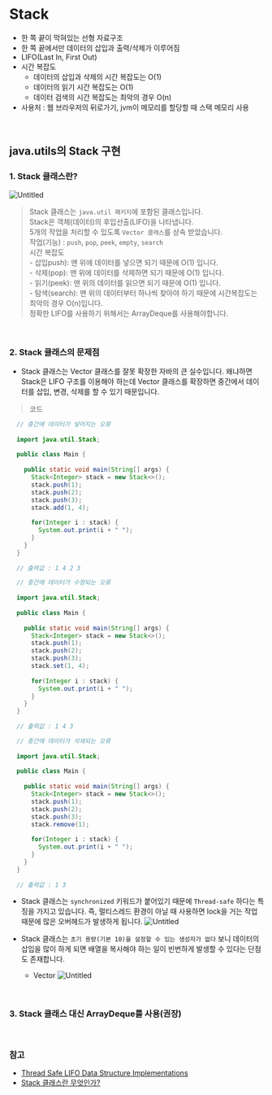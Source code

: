 # Stack

- 한 쪽 끝이 막혀있는 선형 자료구조
- 한 쪽 끝에서만 데이터의 삽입과 출력/삭제가 이루어짐
- LIFO(Last In, First Out)
- 시간 복잡도
    - 데이터의 삽입과 삭제의 시간 복잡도는 O(1)
    - 데이터의 읽기 시간 복잡도는 O(1)
    - 데이터 검색의 시간 복잡도는 최악의 경우 O(n)
- 사용처 : 웹 브라우저의 뒤로가기, jvm이 메모리를 할당할 때 스택 메모리 사용
<br>

## java.utils의 Stack<E> 구현

### 1. Stack 클래스란?
    
![Untitled](https://user-images.githubusercontent.com/88137420/218746033-407e4bb6-c1f9-4e8d-9775-d7de4a4028a2.png)
<br>
  
  > Stack 클래스는 `java.util 패키지`에 포함된 클래스입니다. <br>
  > Stack은 객체(데이터)의 후입선출(LIFO)을 나타냅니다. <br>
  > 5개의 작업을 처리할 수 있도록 `Vector 클래스`를 상속 받았습니다. <br>
  > 작업(기능) : `push`, `pop`, `peek`, `empty`, `search` <br>
  > 시간 복잡도 <br> 
    - 삽입push): 맨 위에 데이터를 넣으면 되기 때문에 O(1) 입니다. <br>
    - 삭제(pop): 맨 위에 데이터를 삭제하면 되기 때문에 O(1) 입니다. <br>
    - 읽기(peek): 맨 위의 데이터를 읽으면 되기 때문에 O(1) 입니다. <br>
    - 탐색(search): 맨 위의 데이터부터 하나씩 찾아야 하기 때문에 시간복잡도는 최악의 경우 O(n)입니다. <br>
  > 정확한 LIFO를 사용하기 위해서는 ArrayDeque<Element>를 사용해야합니다.
<br>
  
###  2. Stack 클래스의 문제점
- Stack 클래스는 Vector 클래스를 잘못 확장한 자바의 큰 실수입니다. 왜냐하면 Stack은 LIFO 구조를 이용해야 하는데 Vector 클래스를 확장하면 중간에서 데이터를 삽입, 변경, 삭제를 할 수 있기 때문입니다.
> 코드
            
```java
  // 중간에 데이터가 넣어지는 오류
            
  import java.util.Stack;
            
  public class Main {
            
    public static void main(String[] args) {
      Stack<Integer> stack = new Stack<>();
      stack.push(1);
      stack.push(2);
      stack.push(3);
      stack.add(1, 4);
                    
      for(Integer i : stack) {
        System.out.print(i + " ");
      }			
    }
  }
           
  // 출력값 : 1 4 2 3
  ```
            
```java
  // 중간에 데이터가 수정되는 오류
            
  import java.util.Stack;
            
  public class Main {
            
    public static void main(String[] args) {
      Stack<Integer> stack = new Stack<>();
      stack.push(1);
      stack.push(2);
      stack.push(3);
      stack.set(1, 4);
                    
      for(Integer i : stack) {
        System.out.print(i + " ");
      }			
    }
  }
            
  // 출력값 : 1 4 3
```
            
```java
  // 중간에 데이터가 삭제되는 오류
            
  import java.util.Stack;
            
  public class Main {
            
    public static void main(String[] args) {
      Stack<Integer> stack = new Stack<>();
      stack.push(1);
      stack.push(2);
      stack.push(3);
      stack.remove(1);
                    
      for(Integer i : stack) {
        System.out.print(i + " ");
      }			
    }
  }
            
  // 출력값 : 1 3
```
            
 - Stack 클래스는 `synchronized` 키워드가 붙어있기 때문에 `Thread-safe` 하다는 특징을 가지고 있습니다. 즉, 멀티스레드 환경이 아닐 때 사용하면 lock을 거는 작업 때문에 많은 오버헤드가 발생하게 됩니다.
        ![Untitled](https://user-images.githubusercontent.com/88137420/218746216-8149542d-c006-4722-8319-a49370d78167.png)
        
- Stack 클래스는 `초기 용량(기본 10)을 설정할 수 있는 생성자가 없다` 보니 데이터의 삽입을 많이 하게 되면 배열을 복사해야 하는 일이 빈번하게 발생할 수 있다는 단점도 존재합니다.
    - Vector
        ![Untitled](https://user-images.githubusercontent.com/88137420/218746287-6c03775b-afdb-451b-8927-0ee22fc61c42.png)
<br>
  
### 3. Stack 클래스 대신 ArrayDeque를 사용(권장)
<br>
   
### 참고
  - [Thread Safe LIFO Data Structure Implementations](https://www.baeldung.com/java-lifo-thread-safe)
  - [Stack 클래스란 무엇인가?](https://github.com/wjdrbs96/Today-I-Learn/blob/master/Java/Collection/Stack%20%ED%81%B4%EB%9E%98%EC%8A%A4%EB%9E%80%3F.md)
